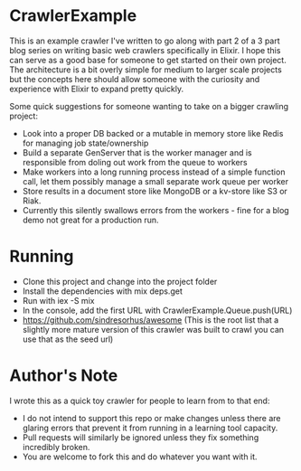 # CrawlerExample

This is an example crawler I've written to go along with part 2 of a 3 part blog series on writing basic 
web crawlers specifically in Elixir. I hope this can serve as a good base for someone to get started on their own project.
The architecture is a bit overly simple for medium to larger scale projects but the concepts here should allow someone with
the curiosity and experience with Elixir to expand pretty quickly.

Some quick suggestions for someone wanting to take on a bigger crawling project:

- Look into a proper DB backed or a mutable in memory store like Redis for managing job state/ownership
- Build a separate GenServer that is the worker manager and is responsible from doling out work from the queue to workers
- Make workers into a long running process instead of a simple function call, let them possibly manage a small separate work queue per worker
- Store results in a document store like MongoDB or a kv-store like S3 or Riak.
- Currently this silently swallows errors from the workers - fine for a blog demo not great for a production run.

# Running

- Clone this project and change into the project folder
- Install the dependencies with mix deps.get
- Run with iex -S mix
- In the console, add the first URL with CrawlerExample.Queue.push(URL)
- https://github.com/sindresorhus/awesome (This is the root list that a slightly more mature version of this crawler was built to crawl you can use that as the seed url)

# Author's Note

I wrote this as a quick toy crawler for people to learn from to that end:

- I do not intend to support this repo or make changes unless there are glaring errors that prevent it from running in a learning tool capacity.
- Pull requests will similarly be ignored unless they fix something incredibly broken.
- You are welcome to fork this and do whatever you want with it.
